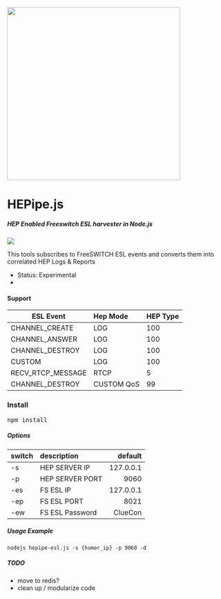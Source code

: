 <img src="https://i.imgur.com/scqdu3p.png" width="400">

# HEPipe.js
##### HEP Enabled Freeswitch ESL harvester in Node.js

<img src="http://i.imgur.com/74Gswvq.gif" />

This tools subscribes to FreeSWITCH ESL events and converts them into correlated HEP Logs & Reports

* Status: Experimental
* 
#### Support

| ESL Event  | Hep Mode | HEP Type  |
|---|:--|:--|
| CHANNEL_CREATE | LOG | 100 |
| CHANNEL_ANSWER | LOG | 100 |
| CHANNEL_DESTROY | LOG | 100 | 
| CUSTOM | LOG | 100 | 
| RECV_RTCP_MESSAGE | RTCP | 5 | 
| CHANNEL_DESTROY | CUSTOM QoS | 99 |


### Install
<pre>
npm install
</pre>

##### Options

| switch  | description  | default |
|---|:--|--:|
| -s | HEP SERVER IP | 127.0.0.1 |
| -p | HEP SERVER PORT | 9060 |
| -es| FS ESL IP | 127.0.0.1 |
| -ep| FS ESL PORT | 8021 |
| -ew| FS ESL Password | ClueCon |


##### Usage Example
```
nodejs hepipe-esl.js -s {homer_ip} -p 9060 -d
``` 

##### TODO

* move to redis?
* clean up / modularize code
